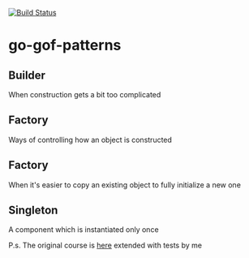 [![Build Status](https://travis-ci.org/sergeyzalunin/go-gof-patterns.svg?branch=master)](https://travis-ci.org/sergeyzalunin/go-gof-patterns)

# go-gof-patterns

## Builder
When construction gets a bit too complicated

## Factory
Ways of controlling how an object is constructed

## Factory
When it's easier to copy an existing object to fully initialize a new one

## Singleton
A component which is instantiated only once

P.s. The original course is [here](https://www.udemy.com/course/design-patterns-go) extended with tests by me